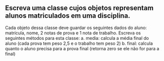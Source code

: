 ## Escreva uma classe cujos objetos representam alunos matriculados em uma disciplina.
 Cada objeto dessa classe deve guardar os seguintes dados do aluno: 
matrícula, nome, 2 notas de prova e 1 nota de trabalho. Escreva os seguintes métodos 
para esta classe: 
a. media: calcula a média final do aluno (cada prova tem peso 2,5 e o 
trabalho tem peso 2) 
b. final: calcula quanto o aluno precisa para a prova final (retorna zero se 
ele não for para a final)
